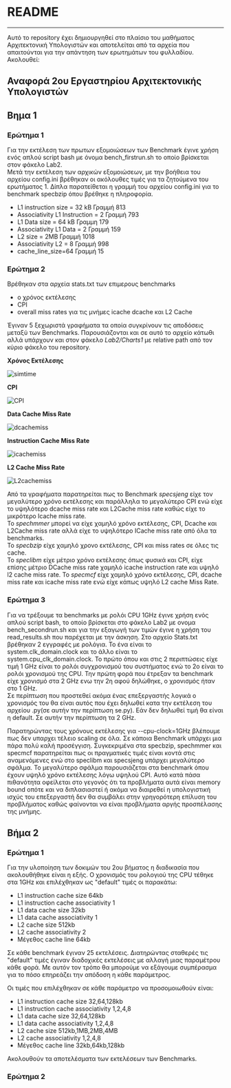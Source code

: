 # README

***

Αυτό το repository έχει δημιουργηθεί στο πλαίσιο του μαθήματος Αρχιτεκτονική Υπολογιστών και αποτελείται από τα αρχεία που απαιτούνται για την απάντηση των ερωτημάτων του φυλλαδίου. Ακολουθεί:

## Αναφορά 2ου Εργαστηρίου Αρχιτεκτονικής Υπολογιστών
## Βημα 1
### Ερώτημα 1
Για την εκτέλεση των πρωτων εξομοιώσεων των Benchmark έγινε χρήση ενός απλού script bash με όνομα bench_firstrun.sh το οποίο βρίσκεται στον φάκελο Lab2.  
Μετά την εκτέλεση των αρχικών εξομοιώσεων, με την βοήθεια του αρχείου config.ini βρέθηκαν οι ακόλουθες τιμές για τα ζητούμενα του ερωτήματος 1. Δίπλα παρατείθεται η γραμμή του αρχείου config.ini για το benchmark specbzip όπου βρέθηκε η πληροφορία.

+ L1 instruction size = 32 kB         Γραμμή 813
+ Associativity L1 Instruction = 2    Γραμμή 793
+ L1 Data size = 64 kB                Γραμμη 179
+ Associativity L1 Data = 2           Γραμμή 159
+ L2 size = 2MB                       Γραμμή 1018
+ Associativity L2 = 8                Γραμμή 998
+ cache_line_size=64                  Γραμμή 15

### Ερώτημα 2 

Βρέθηκαν στα αρχεία stats.txt των επιμερους benchmarks 
+ ο χρόνος εκτέλεσης
+ CPI
+ overall miss rates για τις μνήμες icache dcache και  L2 Cache

Έγιναν 5 ξεχωριστά γραφήματα τα οποία συγκρίνουν τις αποδόσεις μεταξύ των Benchmarks. Παρουσιάζονται και σε αυτό το αρχείο κάτωθι αλλά υπάρχουν και στον φάκελο *Lab2/Charts1* με relative path από τον κύριο φάκελο του repository.

**Χρόνος Εκτέλεσης**

![simtime](Charts1/Bench_sim_time.png)

**CPI** 

![CPI](Charts1/Bench_CPI.png)

**Data Cache Miss Rate**

![dcachemiss](Charts1/Bench_dcachemiss.png)

**Instruction Cache Miss Rate**

![icachemiss](Charts1/Bench_icachemiss.png)

**L2 Cache Miss Rate**

![L2cachemiss](Charts1/Bench_L2cachemiss.png)

Από τα γραφήματα παρατηρείται πως το Benchmark *specsjeng* είχε τον μεγαλύτερο χρόνο εκτέλεσης και παράλληλα το μεγαλύτερο CPI ενώ είχε το υψηλότερο dcache miss rate και L2Cache miss rate καθώς είχε το μικρότερο Ιcache miss rate.  
Το *spechmmer* μπορεί να είχε χαμηλό χρόνο εκτέλεσης, CPI, Dcache και L2Cache miss rate αλλά είχε το υψηλότερο ICache miss rate από όλα τα benchmarks.  
To *specbzip* είχε χαμηλό χρονο εκτέλεσης, CPI και miss rates σε όλες τις cache.  
To *speclibm* είχε μέτριο χρόνο εκτέλεσης όπως φυσικά και CPI, είχε επίσης μέτριο DCache miss rate χαμηλό icache instruction rate και υψηλό l2 cache miss rate.
To *specmcf* είχε χαμηλό χρόνο εκτέλεσης, CPI, dcache miss rate και icache miss rate ενώ είχε κάπως υψηλό L2 cache Miss Rate.
### Ερώτημα 3

Για να τρέξουμε τα benchmarks με ρολόι CPU 1GHz έγινε χρήση ενός απλού script bash, το οποίο βρίσκεται στο φάκελο Lab2 με ονομα bench_secondrun.sh και για την εξαγωγή των τιμών έγινε η χρήση του read_results.sh που παρέχεται με την άσκηση. Στο αρχείο Stats.txt βρέθηκαν 2 εγγραφές με ρολόγια. Το ένα είναι το  system.clk_domain.clock και το άλλο είναι το system.cpu_clk_domain.clock. Το πρώτο όπου και στις 2 περιπτώσεις είχε τιμή 1 GHz είναι το ρολόι συγχρονισμού του συστήματος ενώ το 2ο είναι το ρολόι χρονισμού της CPU. Την πρώτη φορά που έτρεξαν τα benchmark είχε χρονισμό στα  2 GHz ενω την 2η αφού δηλώθηκε, ο χρονισμός ήταν στο 1 GHz.  
Σε περίπτωση που προστεθεί ακόμα ένας επεξεργαστής λογικά ο χρονισμός του θα είναι αυτός που έχει δηλωθεί κατα την εκτέλεση του αρχείου .py(σε αυτήν την περίπτωση se.py). Εάν δεν δηλωθεί τιμή θα είναι η default. Σε αυτήν την περίπτωση τα 2 GHz.

Παρατηρώντας τους χρόνους εκτέλεσης για --cpu-clock=1GΗz βλέπουμε πως δεν υπαρχει τέλειο scaling σε όλα. Σε κάποια Benchmark υπάρχει μια πάρα πολύ καλή προσέγγιση. Συγκεκριμένα στα specbzip, spechmmer και specmcf παρατηρείται πως οι πραγματικές τιμές είναι κοντά στις αναμενόμενες ενώ στο speclibm και specsjeng υπάρχει μεγαλύτερο σφάλμα. Το μεγαλύτερο σφάλμα παρουσιάζεται στα benchmark όπου έχουν υψηλό χρόνο εκτέλεσης λόγω υψηλού CPI. Αυτό κατά πάσα πιθανότητα οφείλεται στο γεγονός ότι τα προβλήματα αυτά είναι memory bound οπότε και να διπλασιαστεί ή ακόμα να διαιρεθεί η υπολογιστική ισχύς του επεξεργαστή δεν θα συμβάλει στην γρηγορότερη επίλυση του προβλήματος καθώς φαίνονται να είναι προβλήματα αργής προσπέλασης της μνήμης.

## Βήμα 2

### Ερώτημα 1

Για την υλοποίηση των δοκιμών του 2ου βήματος η διαδικασία που ακολουθήθηκε είναι η εξής. Ο χρονισμός του ρολογιού της CPU τέθηκε στα 1GHz και επιλέχθηκαν ως "default" τιμές οι παρακάτω:  
+ L1 instruction cache size             64kb
+ L1 instruction cache associativity    1
+ L1 data cache size                    32kb
+ L1 data cache associativity           1
+ L2 cache size                         512kb
+ L2 cache associativity                2
+ Μέγεθος cache line                    64kb

 Σε κάθε benchmark έγιναν 25 εκτελέσεις. Διατηρώντας σταθερές τις "default" τιμές έγιναν διαδοχικές εκτελέσεις με αλλαγή μιας παραμέτρου κάθε φορά. Με αυτόν τον τρόπο θα μπορούμε να εξάγουμε συμπέρασμα για το πόσο επηρεάζει την απόδοση η κάθε παράμετρος.  

 Οι τιμές που επιλέχθηκαν σε κάθε παράμετρο να προσομοιωθούν είναι:
+ L1 instruction cache size             32,64,128kb
+ L1 instruction cache associativity    1,2,4,8
+ L1 data cache size                    32,64,128kb
+ L1 data cache associativity           1,2,4,8
+ L2 cache size                         512kb,1ΜΒ,2ΜΒ,4ΜΒ
+ L2 cache associativity                1,2,4,8
+ Μέγεθος cache line                    32kb,64kb,128kb

Ακολουθούν τα αποτελέσματα των εκτελέσεων των Benchmarks.

### Ερώτημα 2

